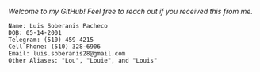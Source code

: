 _Welcome to my GitHub! Feel free to reach out if you received this from me._

    Name: Luis Soberanis Pacheco
    DOB: 05-14-2001
    Telegram: (510) 459-4215
    Cell Phone: (510) 328-6906
    Email: luis.soberanis28@gmail.com
    Other Aliases: "Lou", "Louie", and "Louis"
